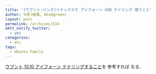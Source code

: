 ```yaml
---
title: '[ウブント:リンク]リナックスで アイフォーン USB テドリング 使うこと'
author: 녹풍(綠風, Windgreen)
layout: post
permalink: /archives/534
aktt_notify_twitter:
  - yes
categories:
  - etc
tags:
  - Ubuntu Family
---
```

<a target="_top" href="http://soooprmx.com/wp/archives/1673">ウブント 10.10 アイフォーン テドリングすること</a>を 参考すれば なる.